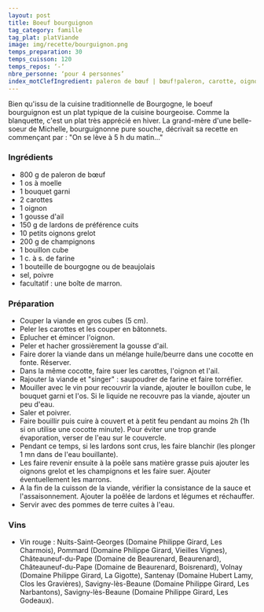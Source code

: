 ```yaml
---
layout: post
title: Boeuf bourguignon
tag_category: famille
tag_plat: platViande
image: img/recette/bourguignon.png
temps_preparation: 30
temps_cuisson: 120
temps_repos: ‘-‘
nbre_personne: ‘pour 4 personnes’
index_motClefIngredient: paleron de bœuf | bœuf!paleron, carotte, oignon, ail, lard fumé, champignon, vin
---
```

Bien qu'issu de la cuisine traditionnelle de Bourgogne, le boeuf bourguignon est un plat typique de la cuisine bourgeoise. Comme la blanquette, c'est un plat très apprécié en hiver. La grand-mère d'une belle-soeur de Michelle, bourguignonne pure souche, décrivait sa recette en commençant par : "On se lève à 5 h du matin..."

### Ingrédients
* 800 g de paleron de bœuf
* 1 os à moelle
* 1 bouquet garni
* 2 carottes
* 1 oignon
* 1 gousse d'ail
* 150 g de lardons de préférence cuits
* 10 petits oignons grelot
* 200 g de champignons
* 1 bouillon cube
* 1 c. à s. de farine
* 1 bouteille de bourgogne ou de beaujolais
* sel, poivre
* facultatif : une boîte de marron.

### Préparation
* Couper la viande en gros cubes (5 cm).
* Peler les carottes et les couper en bâtonnets.
* Eplucher et émincer l'oignon.
* Peler et hacher grossièrement la gousse d'ail.
* Faire dorer la viande dans un mélange huile/beurre dans une cocotte en fonte. Réserver.
* Dans la même cocotte, faire suer les carottes, l'oignon et l'ail.
* Rajouter la viande et "singer" : saupoudrer de farine et faire torréfier.
* Mouiller avec le vin pour recouvrir la viande, ajouter le bouillon cube, le bouquet garni et l'os. Si le liquide ne recouvre pas la viande, ajouter un peu d'eau.
* Saler et poivrer.
* Faire bouillir puis cuire à couvert et à petit feu pendant au moins 2h (1h si on utilise une cocotte minute). Pour éviter une trop grande évaporation, verser de l'eau sur le couvercle.
* Pendant ce temps, si les lardons sont crus, les faire blanchir (les plonger 1 mn dans de l'eau bouillante).
* Les faire revenir ensuite à la poêle sans matière grasse puis ajouter les oignons grelot et les champignons et les faire suer. Ajouter éventuellement les marrons.
* A la fin de la cuisson de la viande, vérifier la consistance de la sauce et l'assaisonnement. Ajouter la poêlée de lardons et légumes et réchauffer.
* Servir avec des pommes de terre cuites à l'eau.    

### Vins
* Vin rouge : Nuits-Saint-Georges (Domaine Philippe Girard, Les Charmois), Pommard (Domaine Philippe Girard, Vieilles Vignes), Châteauneuf-du-Pape (Domaine de Beaurenard, Beaurenard), Châteauneuf-du-Pape (Domaine de Beaurenard, Boisrenard), Volnay (Domaine Philippe Girard, La Gigotte), Santenay (Domaine Hubert Lamy, Clos les Gravières), Savigny-lès-Beaune (Domaine Philippe Girard, Les Narbantons), Savigny-lès-Beaune (Domaine Philippe Girard, Les Godeaux).
